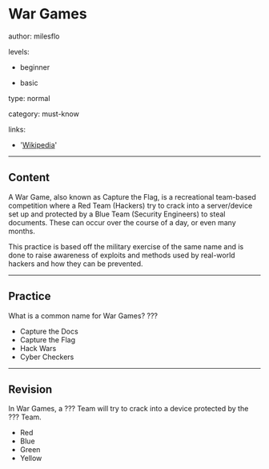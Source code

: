 # War Games
author: milesflo

levels:

  - beginner

  - basic

type: normal

category: must-know

links:

  - '[Wikipedia](https://en.wikipedia.org/wiki/Wargame_(hacking))'

---
## Content

A War Game, also known as Capture the Flag, is a recreational team-based competition where a Red Team (Hackers) try to crack into a server/device set up and protected by a Blue Team (Security Engineers) to steal documents. These can occur over the course of a day, or even many months. 


This practice is based off the military exercise of the same name and is done to raise awareness of exploits and methods used by real-world hackers and how they can be prevented.


---
## Practice

What is a common name for War Games?
???

* Capture the Docs
* Capture the Flag
* Hack Wars
* Cyber Checkers

---
## Revision

In War Games, a ??? Team will try to crack into a device protected by the ??? Team.

* Red
* Blue
* Green
* Yellow
